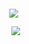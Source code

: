 

<p><img align="center" src="https://github-readme-stats.vercel.app/api/top-langs/?username=jinhyeonseo01&layout=compact"/></p>

<p>&nbsp;<img align="center" src="https://github-readme-stats.vercel.app/api?username=jinhyeonseo01&count_private=true&show_icons=true&theme=gruvbox_light"/></p>
